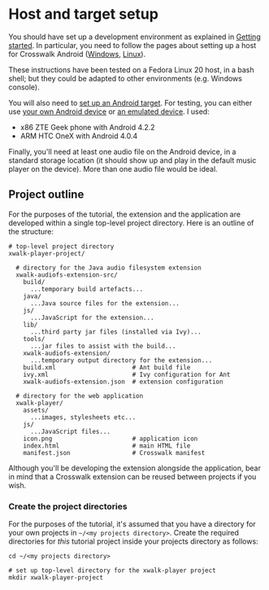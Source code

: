 # Host and target setup

You should have set up a development environment as explained in [Getting started](#documentation/getting_started). In particular, you need to follow the pages about setting up a host for Crosswalk Android ([Windows](#documentation/getting_started/windows_host_setup), [Linux](#documentation/getting_started/linux_host_setup)).

These instructions have been tested on a Fedora Linux 20 host, in a bash shell; but they could be adapted to other environments (e.g. Windows console).

You will also need to [set up an Android target](#documentation/getting_started/android_target_setup). For testing, you can either use [your own Android device](#documentation/getting_started/android_target_setup/Android-device) or [an emulated device](#documentation/getting_started/android_target_setup/Android-emulator). I used:

* x86 ZTE Geek phone with Android 4.2.2
* ARM HTC OneX with Android 4.0.4

Finally, you'll need at least one audio file on the Android device, in a standard storage location (it should show up and play in the default music player on the device). More than one audio file would be ideal.

## Project outline

For the purposes of the tutorial, the extension and the application are developed within a single top-level project directory. Here is an outline of the structure:

    # top-level project directory
    xwalk-player-project/

      # directory for the Java audio filesystem extension
      xwalk-audiofs-extension-src/
        build/
          ...temporary build artefacts...
        java/
          ...Java source files for the extension...
        js/
          ...JavaScript for the extension...
        lib/
          ...third party jar files (installed via Ivy)...
        tools/
          ...jar files to assist with the build...
        xwalk-audiofs-extension/
          ...temporary output directory for the extension...
        build.xml                     # Ant build file
        ivy.xml                       # Ivy configuration for Ant
        xwalk-audiofs-extension.json  # extension configuration

      # directory for the web application
      xwalk-player/
        assets/
          ...images, stylesheets etc...
        js/
          ...JavaScript files...
        icon.png                      # application icon
        index.html                    # main HTML file
        manifest.json                 # Crosswalk manifest

Although you'll be developing the extension alongside the application, bear in mind that a Crosswalk extension can be reused between projects if you wish.

### Create the project directories

For the purposes of the tutorial, it's assumed that you have a directory for your own projects in `~/<my projects directory>`. Create the required directories for *this* tutorial project inside your projects directory as follows:

    cd ~/<my projects directory>

    # set up top-level directory for the xwalk-player project
    mkdir xwalk-player-project
